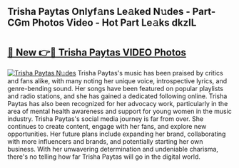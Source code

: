 ## Trisha Paytas Onlyf𝚊ns Le𝚊ked N𝚞des - Part-CGm Photos Video - Hot Part Le𝚊ks dkzIL

# <h2><a href="http://ab13638.deff.icu/?id=Trisha+Paytas">🔗 New 👉🔴 Trisha Paytas VIDEO Photos</a></h2>

[![Trisha Paytas N𝚞des](https://i.imgur.com/rIISA9y.gif)](http://ab13638.deff.icu/?id=Trisha+Paytas)
Trisha Paytas's music has been praised by critics and fans alike, with many noting her unique voice, introspective lyrics, and genre-bending sound. Her songs have been featured on popular playlists and radio stations, and she has gained a dedicated following online. Trisha Paytas has also been recognized for her advocacy work, particularly in the area of mental health awareness and support for young women in the music industry. Trisha Paytas's social media journey is far from over. She continues to create content, engage with her fans, and explore new opportunities. Her future plans include expanding her brand, collaborating with more influencers and brands, and potentially starting her own business. With her unwavering determination and undeniable charisma, there's no telling how far Trisha Paytas will go in the digital world.
